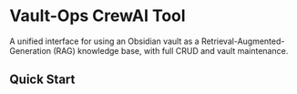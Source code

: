# Vault-Ops CrewAI Tool

A unified interface for using an Obsidian vault as a Retrieval-Augmented-Generation (RAG) knowledge base, with full CRUD and vault maintenance.

## Quick Start

